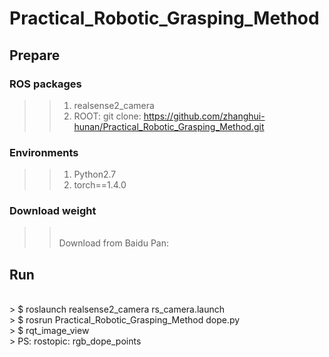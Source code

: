 # Practical_Robotic_Grasping_Method

## Prepare
### ROS packages
>> 1. realsense2_camera
>> 2. ROOT: git clone: https://github.com/zhanghui-hunan/Practical_Robotic_Grasping_Method.git

### Environments
>> 1. Python2.7
>> 2. torch==1.4.0

### Download weight
>> <br> Download from Baidu Pan: 

## Run
<br> > $ roslaunch realsense2_camera rs_camera.launch
<br> > $ rosrun Practical_Robotic_Grasping_Method dope.py
<br> > $ rqt_image_view
<br> > PS: rostopic: rgb_dope_points
